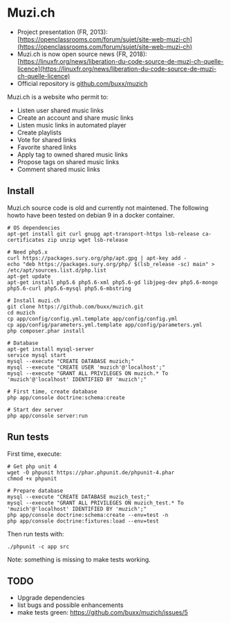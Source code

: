 # Muzi.ch

* Project presentation (FR, 2013): [https://openclassrooms.com/forum/sujet/site-web-muzi-ch](https://openclassrooms.com/forum/sujet/site-web-muzi-ch)
* Muzi.ch is now open source news (FR, 2018): [https://linuxfr.org/news/liberation-du-code-source-de-muzi-ch-quelle-licence](https://linuxfr.org/news/liberation-du-code-source-de-muzi-ch-quelle-licence)
* Official repository is [github.com/buxx/muzich](https://github.com/buxx/muzich)

Muzi.ch is a website who permit to:

* Listen user shared music links
* Create an account and share music links
* Listen music links in automated player
* Create playlists
* Vote for shared links
* Favorite shared links
* Apply tag to owned shared music links
* Propose tags on shared music links
* Comment shared music links

## Install

Muzi.ch source code is old and currently not maintened. The following howto
have been tested on debian 9 in a docker container.

```
# OS dependencies
apt-get install git curl gnupg apt-transport-https lsb-release ca-certificates zip unzip wget lsb-release

# Need php5.x
curl https://packages.sury.org/php/apt.gpg | apt-key add -
echo "deb https://packages.sury.org/php/ $(lsb_release -sc) main" > /etc/apt/sources.list.d/php.list
apt-get update
apt-get install php5.6 php5.6-xml php5.6-gd libjpeg-dev php5.6-mongo php5.6-curl php5.6-mysql php5.6-mbstring

# Install muzi.ch
git clone https://github.com/buxx/muzich.git
cd muzich
cp app/config/config.yml.template app/config/config.yml
cp app/config/parameters.yml.template app/config/parameters.yml
php composer.phar install

# Database
apt-get install mysql-server
service mysql start
mysql --execute "CREATE DATABASE muzich;"
mysql --execute "CREATE USER 'muzich'@'localhost';"
mysql --execute "GRANT ALL PRIVILEGES ON muzich.* To 'muzich'@'localhost' IDENTIFIED BY 'muzich';"

# First time, create database
php app/console doctrine:schema:create

# Start dev server
php app/console server:run
```

## Run tests

First time, execute:

```
# Get php unit 4
wget -O phpunit https://phar.phpunit.de/phpunit-4.phar
chmod +x phpunit

# Prepare database
mysql --execute "CREATE DATABASE muzich_test;"
mysql --execute "GRANT ALL PRIVILEGES ON muzich_test.* To 'muzich'@'localhost' IDENTIFIED BY 'muzich';"
php app/console doctrine:schema:create --env=test -n
php app/console doctrine:fixtures:load --env=test
```
Then run tests with:

```
./phpunit -c app src
```

Note: something is missing to make tests working.

## TODO

* Upgrade dependencies
* list bugs and possible enhancements
* make tests green: https://github.com/buxx/muzich/issues/5
